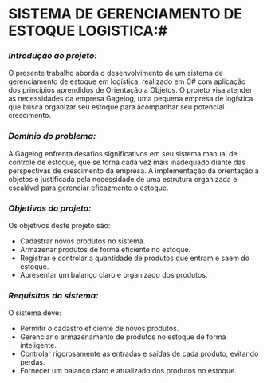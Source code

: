 # SISTEMA DE GERENCIAMENTO DE ESTOQUE LOGISTICA:#
### *Introdução ao projeto:*
O presente trabalho aborda o desenvolvimento de um sistema de gerenciamento de estoque em logística, realizado em C# com aplicação dos princípios aprendidos de Orientação a Objetos. O projeto visa atender às necessidades da empresa Gagelog, uma pequena empresa de logística que busca organizar seu estoque para acompanhar seu potencial crescimento.

### *Domínio do problema:*
A Gagelog enfrenta desafios significativos em seu sistema manual de controle de estoque, que se torna cada vez mais inadequado diante das perspectivas de crescimento da empresa. A implementação da orientação a objetos é justificada pela necessidade de uma estrutura organizada e escalável para gerenciar eficazmente o estoque.

### *Objetivos do projeto:*
Os objetivos deste projeto são:
* Cadastrar novos produtos no sistema.
* Armazenar produtos de forma eficiente no estoque.
* Registrar e controlar a quantidade de produtos que entram e saem do estoque.
* Apresentar um balanço claro e organizado dos produtos.

### *Requisitos do sistema:*
O sistema deve:
* Permitir o cadastro eficiente de novos produtos.
* Gerenciar o armazenamento de produtos no estoque de forma inteligente.
* Controlar rigorosamente as entradas e saídas de cada produto, evitando perdas.
* Fornecer um balanço claro e atualizado dos produtos no estoque.

